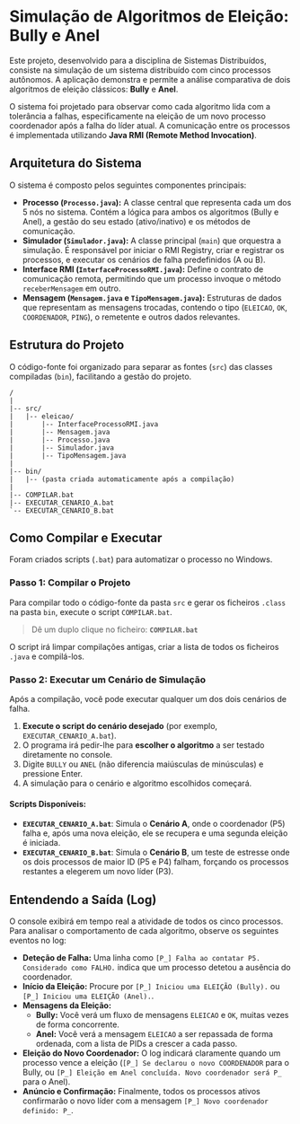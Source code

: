 # Simulação de Algoritmos de Eleição: Bully e Anel

Este projeto, desenvolvido para a disciplina de Sistemas Distribuídos, consiste na simulação de um sistema distribuído com cinco processos autônomos. A aplicação demonstra e permite a análise comparativa de dois algoritmos de eleição clássicos: **Bully** e **Anel**.

O sistema foi projetado para observar como cada algoritmo lida com a tolerância a falhas, especificamente na eleição de um novo processo coordenador após a falha do líder atual. A comunicação entre os processos é implementada utilizando **Java RMI (Remote Method Invocation)**.

## Arquitetura do Sistema

O sistema é composto pelos seguintes componentes principais:

* **Processo (`Processo.java`):** A classe central que representa cada um dos 5 nós no sistema. Contém a lógica para ambos os algoritmos (Bully e Anel), a gestão do seu estado (ativo/inativo) e os métodos de comunicação.
* **Simulador (`Simulador.java`):** A classe principal (`main`) que orquestra a simulação. É responsável por iniciar o RMI Registry, criar e registrar os processos, e executar os cenários de falha predefinidos (A ou B).
* **Interface RMI (`InterfaceProcessoRMI.java`):** Define o contrato de comunicação remota, permitindo que um processo invoque o método `receberMensagem` em outro.
* **Mensagem (`Mensagem.java` e `TipoMensagem.java`):** Estruturas de dados que representam as mensagens trocadas, contendo o tipo (`ELEICAO`, `OK`, `COORDENADOR`, `PING`), o remetente e outros dados relevantes.

## Estrutura do Projeto

O código-fonte foi organizado para separar as fontes (`src`) das classes compiladas (`bin`), facilitando a gestão do projeto.

```
/
|
|-- src/
|   |-- eleicao/
|       |-- InterfaceProcessoRMI.java
|       |-- Mensagem.java
|       |-- Processo.java
|       |-- Simulador.java
|       |-- TipoMensagem.java
|
|-- bin/
|   |-- (pasta criada automaticamente após a compilação)
|
|-- COMPILAR.bat
|-- EXECUTAR_CENARIO_A.bat
`-- EXECUTAR_CENARIO_B.bat
```

## Como Compilar e Executar

Foram criados scripts (`.bat`) para automatizar o processo no Windows.

### Passo 1: Compilar o Projeto

Para compilar todo o código-fonte da pasta `src` e gerar os ficheiros `.class` na pasta `bin`, execute o script `COMPILAR.bat`.

> Dê um duplo clique no ficheiro: **`COMPILAR.bat`**

O script irá limpar compilações antigas, criar a lista de todos os ficheiros `.java` e compilá-los.

### Passo 2: Executar um Cenário de Simulação

Após a compilação, você pode executar qualquer um dos dois cenários de falha.

1.  **Execute o script do cenário desejado** (por exemplo, `EXECUTAR_CENARIO_A.bat`).
2.  O programa irá pedir-lhe para **escolher o algoritmo** a ser testado diretamente no console.
3.  Digite `BULLY` ou `ANEL` (não diferencia maiúsculas de minúsculas) e pressione Enter.
4.  A simulação para o cenário e algoritmo escolhidos começará.

#### Scripts Disponíveis:

* **`EXECUTAR_CENARIO_A.bat`**: Simula o **Cenário A**, onde o coordenador (P5) falha e, após uma nova eleição, ele se recupera e uma segunda eleição é iniciada.
* **`EXECUTAR_CENARIO_B.bat`**: Simula o **Cenário B**, um teste de estresse onde os dois processos de maior ID (P5 e P4) falham, forçando os processos restantes a elegerem um novo líder (P3).

## Entendendo a Saída (Log)

O console exibirá em tempo real a atividade de todos os cinco processos. Para analisar o comportamento de cada algoritmo, observe os seguintes eventos no log:

* **Deteção de Falha:** Uma linha como `[P_] Falha ao contatar P5. Considerado como FALHO.` indica que um processo detetou a ausência do coordenador.
* **Início da Eleição:** Procure por `[P_] Iniciou uma ELEIÇÃO (Bully).` ou `[P_] Iniciou uma ELEIÇÃO (Anel).`.
* **Mensagens da Eleição:**
    * **Bully:** Você verá um fluxo de mensagens `ELEICAO` e `OK`, muitas vezes de forma concorrente.
    * **Anel:** Você verá a mensagem `ELEICAO` a ser repassada de forma ordenada, com a lista de PIDs a crescer a cada passo.
* **Eleição do Novo Coordenador:** O log indicará claramente quando um processo vence a eleição (`[P_] Se declarou o novo COORDENADOR` para o Bully, ou `[P_] Eleição em Anel concluída. Novo coordenador será P_` para o Anel).
* **Anúncio e Confirmação:** Finalmente, todos os processos ativos confirmarão o novo líder com a mensagem `[P_] Novo coordenador definido: P_`.